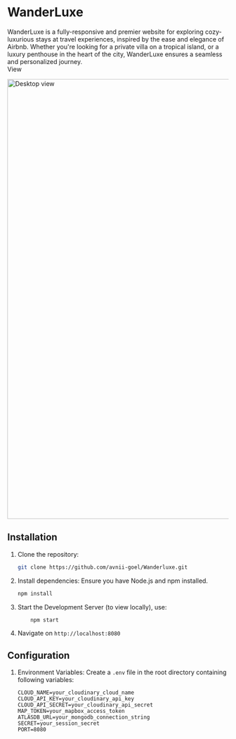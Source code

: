 # WanderLuxe
WanderLuxe is a fully-responsive and premier website for exploring cozy-luxurious stays at travel experiences, inspired by the ease and elegance of Airbnb.
Whether you're looking for a private villa on a tropical island, or a luxury penthouse in the heart of the city, WanderLuxe ensures a seamless and personalized journey.
<br>
View 

<img height= "" width="1000" alt="Desktop view" src="https://github.com/user-attachments/assets/1b25848c-78ea-488f-a60b-7b26f3292d44" />

## Installation
1. Clone the repository:
    ```sh
    git clone https://github.com/avnii-goel/Wanderluxe.git
    ```

2. Install dependencies: Ensure you have Node.js and npm installed.
    ```sh
    npm install
    ```
3. Start the Development Server (to view locally), use:
    ```sh
        npm start
    ```
4. Navigate on `http://localhost:8080` 

## Configuration
1. Environment Variables:
   Create a `.env` file in the root directory containing following variables:

    ```env
    CLOUD_NAME=your_cloudinary_cloud_name
    CLOUD_API_KEY=your_cloudinary_api_key
    CLOUD_API_SECRET=your_cloudinary_api_secret
    MAP_TOKEN=your_mapbox_access_token
    ATLASDB_URL=your_mongodb_connection_string
    SECRET=your_session_secret
    PORT=8080
    ```